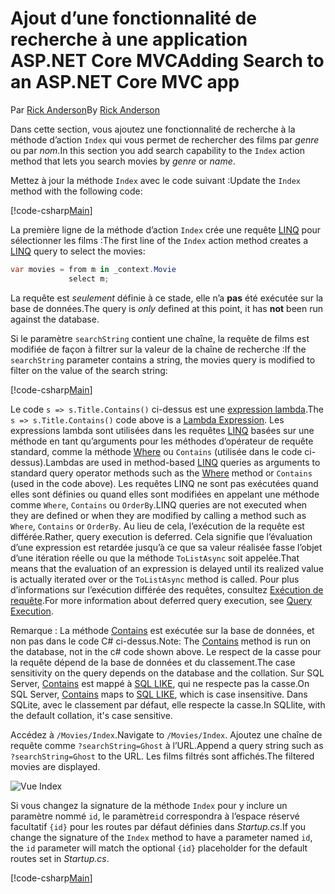 # <a name="adding-search-to-an-aspnet-core-mvc-app"></a><span data-ttu-id="c9f45-101">Ajout d’une fonctionnalité de recherche à une application ASP.NET Core MVC</span><span class="sxs-lookup"><span data-stu-id="c9f45-101">Adding Search to an ASP.NET Core MVC app</span></span>

<span data-ttu-id="c9f45-102">Par [Rick Anderson](https://twitter.com/RickAndMSFT)</span><span class="sxs-lookup"><span data-stu-id="c9f45-102">By [Rick Anderson](https://twitter.com/RickAndMSFT)</span></span>

<span data-ttu-id="c9f45-103">Dans cette section, vous ajoutez une fonctionnalité de recherche à la méthode d’action `Index` qui vous permet de rechercher des films par *genre* ou par *nom*.</span><span class="sxs-lookup"><span data-stu-id="c9f45-103">In this section you add search capability to the `Index` action method that lets you search movies by *genre* or *name*.</span></span>

<span data-ttu-id="c9f45-104">Mettez à jour la méthode `Index` avec le code suivant :</span><span class="sxs-lookup"><span data-stu-id="c9f45-104">Update the `Index` method with the following code:</span></span>
<!--
[!code-html[Main](../../tutorials/first-mvc-app/start-mvc/sample/MvcMovie/Views/Shared/_Layout.cshtml?highlight=7,31)]
-->

[!code-csharp[Main](../../tutorials/first-mvc-app/start-mvc/sample/MvcMovie/Controllers/MoviesController.cs?name=snippet_1stSearch)]

<span data-ttu-id="c9f45-105">La première ligne de la méthode d’action `Index` crée une requête [LINQ](https://docs.microsoft.com/dotnet/standard/using-linq) pour sélectionner les films :</span><span class="sxs-lookup"><span data-stu-id="c9f45-105">The first line of the `Index` action method creates a [LINQ](https://docs.microsoft.com/dotnet/standard/using-linq) query to select the movies:</span></span>

```csharp
var movies = from m in _context.Movie
             select m;
```

<span data-ttu-id="c9f45-106">La requête est *seulement* définie à ce stade, elle n’a **pas** été exécutée sur la base de données.</span><span class="sxs-lookup"><span data-stu-id="c9f45-106">The query is *only* defined at this point, it has **not** been run against the database.</span></span>

<span data-ttu-id="c9f45-107">Si le paramètre `searchString` contient une chaîne, la requête de films est modifiée de façon à filtrer sur la valeur de la chaîne de recherche :</span><span class="sxs-lookup"><span data-stu-id="c9f45-107">If the `searchString` parameter contains a string, the movies query is modified to filter on the value of the search string:</span></span>

[!code-csharp[Main](../../tutorials/first-mvc-app/start-mvc/sample/MvcMovie/Controllers/MoviesController.cs?name=snippet_SearchNull)]

<span data-ttu-id="c9f45-108">Le code `s => s.Title.Contains()` ci-dessus est une [expression lambda](https://docs.microsoft.com/dotnet/csharp/programming-guide/statements-expressions-operators/lambda-expressions).</span><span class="sxs-lookup"><span data-stu-id="c9f45-108">The `s => s.Title.Contains()` code above is a [Lambda Expression](https://docs.microsoft.com/dotnet/csharp/programming-guide/statements-expressions-operators/lambda-expressions).</span></span> <span data-ttu-id="c9f45-109">Les expressions lambda sont utilisées dans les requêtes [LINQ](https://docs.microsoft.com/dotnet/standard/using-linq) basées sur une méthode en tant qu’arguments pour les méthodes d’opérateur de requête standard, comme la méthode [Where](https://docs.microsoft.com//dotnet/api/system.linq.enumerable.where) ou `Contains` (utilisée dans le code ci-dessus).</span><span class="sxs-lookup"><span data-stu-id="c9f45-109">Lambdas are used in method-based [LINQ](https://docs.microsoft.com/dotnet/standard/using-linq) queries as arguments to standard query operator methods such as the [Where](https://docs.microsoft.com//dotnet/api/system.linq.enumerable.where) method or `Contains` (used in the code above).</span></span> <span data-ttu-id="c9f45-110">Les requêtes LINQ ne sont pas exécutées quand elles sont définies ou quand elles sont modifiées en appelant une méthode comme `Where`, `Contains` ou `OrderBy`.</span><span class="sxs-lookup"><span data-stu-id="c9f45-110">LINQ queries are not executed when they are defined or when they are modified by calling a method such as `Where`, `Contains`  or `OrderBy`.</span></span> <span data-ttu-id="c9f45-111">Au lieu de cela, l’exécution de la requête est différée.</span><span class="sxs-lookup"><span data-stu-id="c9f45-111">Rather, query execution is deferred.</span></span>  <span data-ttu-id="c9f45-112">Cela signifie que l’évaluation d’une expression est retardée jusqu’à ce que sa valeur réalisée fasse l’objet d’une itération réelle ou que la méthode `ToListAsync` soit appelée.</span><span class="sxs-lookup"><span data-stu-id="c9f45-112">That means that the evaluation of an expression is delayed until its realized value is actually iterated over or the `ToListAsync` method is called.</span></span> <span data-ttu-id="c9f45-113">Pour plus d’informations sur l’exécution différée des requêtes, consultez [Exécution de requête](https://docs.microsoft.com/dotnet/framework/data/adonet/ef/language-reference/query-execution).</span><span class="sxs-lookup"><span data-stu-id="c9f45-113">For more information about deferred query execution, see [Query Execution](https://docs.microsoft.com/dotnet/framework/data/adonet/ef/language-reference/query-execution).</span></span>

<span data-ttu-id="c9f45-114">Remarque : La méthode [Contains](https://docs.microsoft.com//dotnet/api/system.data.objects.dataclasses.entitycollection-1.contains) est exécutée sur la base de données, et non pas dans le code C# ci-dessus.</span><span class="sxs-lookup"><span data-stu-id="c9f45-114">Note: The [Contains](https://docs.microsoft.com//dotnet/api/system.data.objects.dataclasses.entitycollection-1.contains) method is run on the database, not in the c# code shown above.</span></span> <span data-ttu-id="c9f45-115">Le respect de la casse pour la requête dépend de la base de données et du classement.</span><span class="sxs-lookup"><span data-stu-id="c9f45-115">The case sensitivity on the query depends on the database and the collation.</span></span> <span data-ttu-id="c9f45-116">Sur SQL Server, [Contains](https://docs.microsoft.com//dotnet/api/system.data.objects.dataclasses.entitycollection-1.contains) est mappé à [SQL LIKE](https://docs.microsoft.com/sql/t-sql/language-elements/like-transact-sql), qui ne respecte pas la casse.</span><span class="sxs-lookup"><span data-stu-id="c9f45-116">On SQL Server, [Contains](https://docs.microsoft.com//dotnet/api/system.data.objects.dataclasses.entitycollection-1.contains) maps to [SQL LIKE](https://docs.microsoft.com/sql/t-sql/language-elements/like-transact-sql), which is case insensitive.</span></span> <span data-ttu-id="c9f45-117">Dans SQLite, avec le classement par défaut, elle respecte la casse.</span><span class="sxs-lookup"><span data-stu-id="c9f45-117">In SQLlite, with the default collation, it's case sensitive.</span></span>

<span data-ttu-id="c9f45-118">Accédez à `/Movies/Index`.</span><span class="sxs-lookup"><span data-stu-id="c9f45-118">Navigate to `/Movies/Index`.</span></span> <span data-ttu-id="c9f45-119">Ajoutez une chaîne de requête comme `?searchString=Ghost` à l’URL.</span><span class="sxs-lookup"><span data-stu-id="c9f45-119">Append a query string such as `?searchString=Ghost` to the URL.</span></span> <span data-ttu-id="c9f45-120">Les films filtrés sont affichés.</span><span class="sxs-lookup"><span data-stu-id="c9f45-120">The filtered movies are displayed.</span></span>

![Vue Index](../../tutorials/first-mvc-app/search/_static/ghost.png)

<span data-ttu-id="c9f45-122">Si vous changez la signature de la méthode `Index` pour y inclure un paramètre nommé `id`, le paramètre`id` correspondra à l’espace réservé facultatif `{id}` pour les routes par défaut définies dans *Startup.cs*.</span><span class="sxs-lookup"><span data-stu-id="c9f45-122">If you change the signature of the `Index` method to have a parameter named `id`, the `id` parameter will match the optional `{id}` placeholder for the default routes set in *Startup.cs*.</span></span>

[!code-csharp[Main](../../tutorials/first-mvc-app/start-mvc/sample/MvcMovie/Startup.cs?highlight=5&name=snippet_1)]
